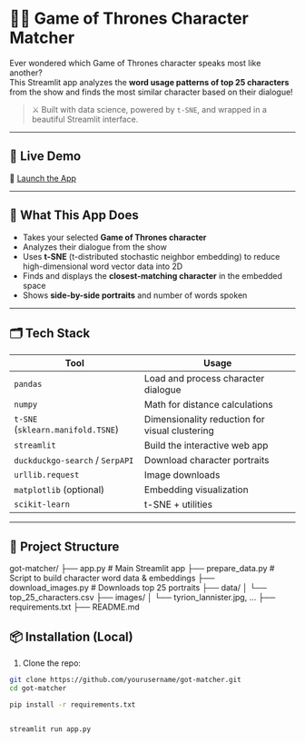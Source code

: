 # 🧝‍♂️ Game of Thrones Character Matcher

Ever wondered which Game of Thrones character speaks most like another?  
This Streamlit app analyzes the **word usage patterns of top 25 characters** from the show and finds the most similar character based on their dialogue!

> ⚔️ Built with data science, powered by `t-SNE`, and wrapped in a beautiful Streamlit interface.

---

## 🚀 Live Demo

🔗 [Launch the App](https://got-matcher-5amcupnkdwynaazymppkek.streamlit.app/)

---

## 🧠 What This App Does

- Takes your selected **Game of Thrones character**
- Analyzes their dialogue from the show
- Uses **t-SNE** (t-distributed stochastic neighbor embedding) to reduce high-dimensional word vector data into 2D
- Finds and displays the **closest-matching character** in the embedded space
- Shows **side-by-side portraits** and number of words spoken

---

## 🗂 Tech Stack

| Tool | Usage |
|------|-------|
| `pandas` | Load and process character dialogue |
| `numpy` | Math for distance calculations |
| `t-SNE` (`sklearn.manifold.TSNE`) | Dimensionality reduction for visual clustering |
| `streamlit` | Build the interactive web app |
| `duckduckgo-search` / `SerpAPI` | Download character portraits |
| `urllib.request` | Image downloads |
| `matplotlib` (optional) | Embedding visualization |
| `scikit-learn` | t-SNE + utilities |

---

## 📁 Project Structure

got-matcher/
├── app.py # Main Streamlit app
├── prepare_data.py # Script to build character word data & embeddings
├── download_images.py # Downloads top 25 portraits
├── data/
│ └── top_25_characters.csv
├── images/
│ └── tyrion_lannister.jpg, ...
├── requirements.txt
├── README.md




## 📦 Installation (Local)

1. Clone the repo:

```bash
git clone https://github.com/yourusername/got-matcher.git
cd got-matcher

pip install -r requirements.txt


streamlit run app.py
